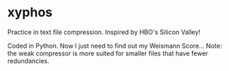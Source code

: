 # xyphos
Practice in text file compression. Inspired by HBO's Silicon Valley!

Coded in Python. Now I just need to find out my Weismann Score...
Note: the weak compressor is more suited for smaller files that have fewer redundancies. 
